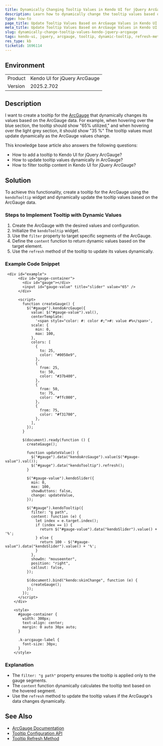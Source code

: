 ```yaml
---
title: Dynamically Changing Tooltip Values in Kendo UI for jQuery ArcGauge
description: Learn how to dynamically change the tooltip values based on the ArcGauge value in Kendo UI for jQuery.
type: how-to
page_title: Update Tooltip Values Based on ArcGauge Values in Kendo UI for jQuery
meta_title: Update Tooltip Values Based on ArcGauge Values in Kendo UI for jQuery
slug: dynamically-change-tooltip-values-kendo-jquery-arcgauge
tags: kendo-ui, jquery, arcgauge, tooltip, dynamic-tooltip, refresh-method
res_type: kb
ticketid: 1696114
---
```


## Environment

<table>
<tbody>
<tr>
<td> Product </td>
<td> Kendo UI for jQuery ArcGauge </td>
</tr>
<tr>
<td> Version </td>
<td> 2025.2.702 </td>
</tr>
</tbody>
</table>

## Description

I want to create a tooltip for the [ArcGauge](https://docs.telerik.com/kendo-ui/api/javascript/dataviz/ui/arcgauge) that dynamically changes its values based on the ArcGauge data. For example, when hovering over the blue section, the tooltip should show "65% utilized," and when hovering over the light grey section, it should show "35 %" The tooltip values must update dynamically as the ArcGauge values change.

This knowledge base article also answers the following questions:
- How to add a tooltip to Kendo UI for jQuery ArcGauge?
- How to update tooltip values dynamically in ArcGauge?
- How to filter tooltip content in Kendo UI for jQuery ArcGauge?

## Solution

To achieve this functionality, create a tooltip for the ArcGauge using the `kendoTooltip` widget and dynamically update the tooltip values based on the ArcGauge data.

### Steps to Implement Tooltip with Dynamic Values

1. Create the ArcGauge with the desired values and configuration.
2. Initialize the `kendoTooltip` widget.
3. Use the `filter` property to target specific segments of the ArcGauge.
4. Define the `content` function to return dynamic values based on the target element.
5. Use the `refresh` method of the tooltip to update its values dynamically.

### Example Code Snippet

```dojo
 <div id="example">
      <div id="gauge-container">
        <div id="gauge"></div>
        <input id="gauge-value" title="slider" value="65" />
      </div>

      <script>
        function createGauge() {
          $("#gauge").kendoArcGauge({
            value: $("#gauge-value").val(),
            centerTemplate:
              '<span style="color: #: color #;">#: value #%</span>',
            scale: {
              min: 0,
              max: 100,
            },
            colors: [
              {
                to: 25,
                color: "#0058e9",
              },
              {
                from: 25,
                to: 50,
                color: "#37b400",
              },
              {
                from: 50,
                to: 75,
                color: "#ffc000",
              },
              {
                from: 75,
                color: "#f31700",
              },
            ],
          });
        }

        $(document).ready(function () {
          createGauge();

          function updateValue() {
            $("#gauge").data("kendoArcGauge").value($("#gauge-value").val());
            $("#gauge").data("kendoTooltip").refresh();
          }

          $("#gauge-value").kendoSlider({
            min: 0,
            max: 100,
            showButtons: false,
            change: updateValue,
          });

          $("#gauge").kendoTooltip({
            filter: "g path",
            content: function (e) {
              let index = e.target.index();
              if (index == 1) {
                return $("#gauge-value").data("kendoSlider").value() + '%';
              } else {
                return 100 - $("#gauge-value").data("kendoSlider").value() + '%';
              }
            },
            showOn: "mouseenter",
            position: "right",
            callout: false,
          });

          $(document).bind("kendo:skinChange", function (e) {
            createGauge();
          });
        });
      </script>
    </div>

    <style>
      #gauge-container {
        width: 300px;
        text-align: center;
        margin: 0 auto 30px auto;
      }

      .k-arcgauge-label {
        font-size: 30px;
      }
    </style>
```

### Explanation

- The `filter: "g path"` property ensures the tooltip is applied only to the gauge segments.
- The `content` function dynamically calculates the tooltip text based on the hovered segment.
- Use the `refresh` method to update the tooltip values if the ArcGauge's data changes dynamically.

## See Also

- [ArcGauge Documentation](https://docs.telerik.com/kendo-ui/api/javascript/dataviz/ui/arcgauge)
- [Tooltip Configuration API](https://docs.telerik.com/kendo-ui/api/javascript/ui/tooltip/configuration/filter)
- [Tooltip Refresh Method](https://docs.telerik.com/kendo-ui/api/javascript/ui/tooltip/methods/refresh)
